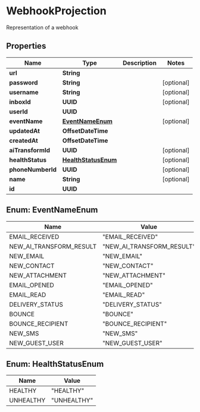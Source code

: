 

# WebhookProjection

Representation of a webhook

## Properties

| Name | Type | Description | Notes |
|------------ | ------------- | ------------- | -------------|
|**url** | **String** |  |  |
|**password** | **String** |  |  [optional] |
|**username** | **String** |  |  [optional] |
|**inboxId** | **UUID** |  |  [optional] |
|**userId** | **UUID** |  |  |
|**eventName** | [**EventNameEnum**](#EventNameEnum) |  |  [optional] |
|**updatedAt** | **OffsetDateTime** |  |  |
|**createdAt** | **OffsetDateTime** |  |  |
|**aiTransformId** | **UUID** |  |  [optional] |
|**healthStatus** | [**HealthStatusEnum**](#HealthStatusEnum) |  |  [optional] |
|**phoneNumberId** | **UUID** |  |  [optional] |
|**name** | **String** |  |  [optional] |
|**id** | **UUID** |  |  |



## Enum: EventNameEnum

| Name | Value |
|---- | -----|
| EMAIL_RECEIVED | &quot;EMAIL_RECEIVED&quot; |
| NEW_AI_TRANSFORM_RESULT | &quot;NEW_AI_TRANSFORM_RESULT&quot; |
| NEW_EMAIL | &quot;NEW_EMAIL&quot; |
| NEW_CONTACT | &quot;NEW_CONTACT&quot; |
| NEW_ATTACHMENT | &quot;NEW_ATTACHMENT&quot; |
| EMAIL_OPENED | &quot;EMAIL_OPENED&quot; |
| EMAIL_READ | &quot;EMAIL_READ&quot; |
| DELIVERY_STATUS | &quot;DELIVERY_STATUS&quot; |
| BOUNCE | &quot;BOUNCE&quot; |
| BOUNCE_RECIPIENT | &quot;BOUNCE_RECIPIENT&quot; |
| NEW_SMS | &quot;NEW_SMS&quot; |
| NEW_GUEST_USER | &quot;NEW_GUEST_USER&quot; |



## Enum: HealthStatusEnum

| Name | Value |
|---- | -----|
| HEALTHY | &quot;HEALTHY&quot; |
| UNHEALTHY | &quot;UNHEALTHY&quot; |



